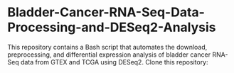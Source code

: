 # Bladder-Cancer-RNA-Seq-Data-Processing-and-DESeq2-Analysis
This repository contains a Bash script that automates the download, preprocessing, and differential expression analysis of bladder cancer RNA-Seq data from GTEX and TCGA using DESeq2.
Clone this repository: 

